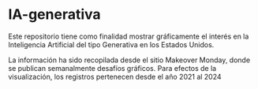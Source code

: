 # IA-generativa
Este repositorio tiene como finalidad mostrar gráficamente el interés en la Inteligencia Artificial del tipo Generativa en los Estados Unidos. 

La información ha sido recopilada desde el sitio Makeover Monday, donde se publican semanalmente desafíos gráficos. Para efectos de la visualización, los registros pertenecen desde el año 2021 al 2024
